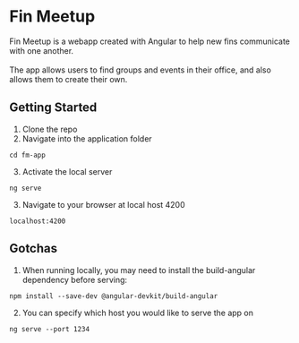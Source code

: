 # Fin Meetup

Fin Meetup is a webapp created with Angular to help new fins communicate with one another.<br><br>
The app allows users to find groups and events in their office, and also allows them to create their own.


## Getting Started
1. Clone the repo
2. Navigate into the application folder
```
cd fm-app
```
3. Activate the local server
```
ng serve
```
3. Navigate to your browser at local host 4200
```
localhost:4200
```

## Gotchas
1. When running locally, you may need to install the build-angular dependency before serving:
```
npm install --save-dev @angular-devkit/build-angular
```
2. You can specify which host you would like to serve the app on
```
ng serve --port 1234
```
